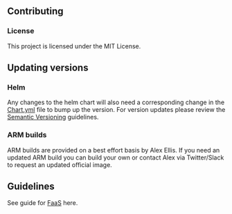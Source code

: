 ## Contributing

### License

This project is licensed under the MIT License.

## Updating versions

### Helm

Any changes to the helm chart will also need a corresponding change in the [Chart.yml](https://github.com/Lambda-NIC/faas-netes/blob/master/chart/openfaas/Chart.yaml) file to bump up the version.
For version updates please review the [Semantic Versioning](https://semver.org/spec/v0.1.0.html) guidelines.

### ARM builds

ARM builds are provided on a best effort basis by Alex Ellis. If you need an updated ARM build you can build your own or contact Alex via Twitter/Slack to request an updated official image.

## Guidelines

See guide for [FaaS](https://github.com/Lambda-NIC/faas/blob/master/CONTRIBUTING.md) here.
